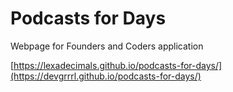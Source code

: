 # Podcasts for Days 
Webpage for Founders and Coders application

[https://lexadecimals.github.io/podcasts-for-days/](https://devgrrrl.github.io/podcasts-for-days/)
